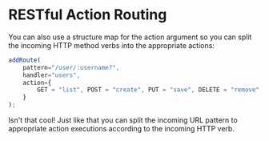 # RESTful Action Routing

You can also use a structure map for the action argument so you can split the incoming HTTP method verbs into the appropriate actions:

```js
addRoute(
    pattern="/user/:username?", 
    handler="users", 
    action={
        GET = "list", POST = "create", PUT = "save", DELETE = "remove", HEAD ="info"
    }
);
```

Isn't that cool! Just like that you can split the incoming URL pattern to appropriate action executions according to the incoming HTTP verb.

